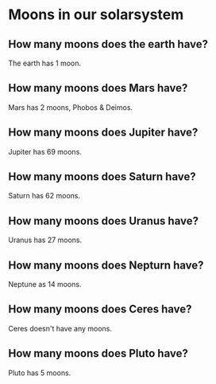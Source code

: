 # Moons in our solarsystem
## How many moons does the earth have?
The earth has 1 moon.
## How many moons does Mars have?
Mars has 2 moons, Phobos & Deimos.
## How many moons does Jupiter have?
Jupiter has 69 moons.
## How many moons does Saturn have?
Saturn has 62 moons.
## How many moons does Uranus have?
Uranus has 27 moons.
## How many moons does Nepturn have?
Neptune as 14 moons.
## How many moons does Ceres have?
Ceres doesn't have any moons.
## How many moons does Pluto have?
Pluto has 5 moons.
